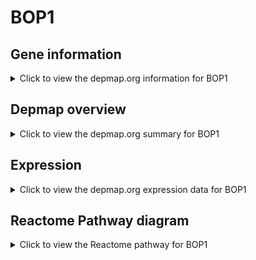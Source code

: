 <h1>BOP1</h1>

<h2>Gene information</h2>
<details>
  <summary>Click to view the depmap.org information for BOP1</summary>
  <p><a href="https://depmap.org/portal/gene/BOP1?tab=about" target="_BLANK">Open page in a new tab...</a></p>
  <iframe src="https://depmap.org/portal/gene/BOP1?tab=about" style="border:none;width:100%;height:800px"></iframe>
</details>

<h2>Depmap overview</h2>
<details>
  <summary>Click to view the depmap.org summary for BOP1</summary>
  <p><a href="https://depmap.org/portal/gene/BOP1?tab=overview" target="_BLANK">Open page in a new tab...</a></p>
  <iframe src="https://depmap.org/portal/gene/BOP1?tab=overview" style="border:none;width:100%;height:800px"></iframe>
</details>

<h2>Expression</h2>
<details>
  <summary>Click to view the depmap.org expression data for BOP1</summary>
  <p><a href="https://depmap.org/portal/gene/BOP1?tab=characterization" target="_BLANK">Open page in a new tab...</a></p>
  <iframe src="https://depmap.org/portal/gene/BOP1?tab=characterization" style="border:none;width:100%;height:800px"></iframe>
</details>



<h2>Reactome Pathway diagram</h2>
<details>
  <summary>Click to view the Reactome pathway for BOP1</summary>
  <p><a href="https://reactome.org/PathwayBrowser/#/R-HSA-6791226" target="_BLANK">Open page in a new tab...</a></p>
  <p>Major pathway of rRNA processing in the nucleolus and cytosol</p>
<iframe src="https://reactome.org/PathwayBrowser/#/R-HSA-6791226" style="border:none;width:100%;height:800px"></iframe>
</details>




